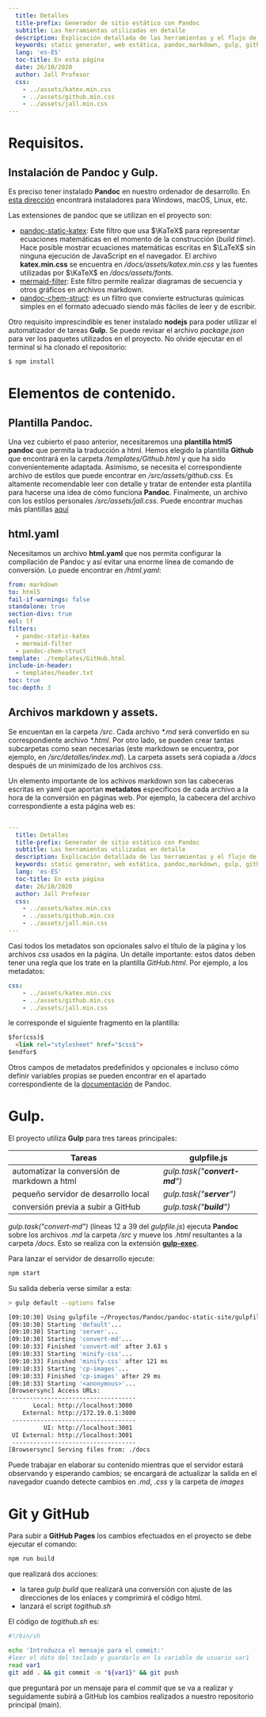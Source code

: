 ```yaml
---
  title: Detalles
  title-prefix: Generador de sitio estático con Pandoc
  subtitle: Las herramientas utilizadas en detalle
  description: Explicación detallada de las herramientas y el flujo de trabajo de este generador de contenido estático
  keywords: static generator, web estática, pandoc,markdown, gulp, github pages, katex, mermaid
  lang: 'es-ES'
  toc-title: En esta página
  date: 26/10/2020
  author: Jall Profesor
  css:
    - ../assets/katex.min.css
    - ../assets/github.min.css
    - ../assets/jall.min.css
---
```


# Requisitos.

## Instalación de Pandoc y Gulp.

Es preciso tener instalado **Pandoc** en nuestro ordenador de desarrollo. En [esta dirección](https://pandoc.org/installing.html) encontrará instaladores para Windows, macOS, Linux, etc.

Las extensiones de pandoc que se utilizan en el proyecto son:

- [pandoc-static-katex](https://pypi.org/project/pandoc_static_katex/): Este filtro que usa $\KaTeX$ para representar ecuaciones matemáticas en el momento de la construcción (*build time*). Hace posible mostrar ecuaciones matemáticas escritas en $\LaTeX$ sin ninguna ejecución de JavaScript en el navegador. El archivo **katex.min.css** se encuentra en */docs/assets/katex.min.css* y las fuentes utilizadas por $\KaTeX$ en */docs/assets/fonts*.
- [mermaid-filter](https://github.com/raghur/mermaid-filter): Este filtro permite realizar diagramas de secuencia y otros gráficos en archivos markdown.
- [pandoc-chem-struct](https://github.com/scotthartley/pandoc-chem-struct): es un filtro que convierte estructuras químicas simples en el formato adecuado siendo más fáciles de leer y de escribir.

Otro requisito imprescindible es tener instalado **nodejs** para poder utilizar el automatizador de tareas **Gulp**. Se puede revisar el archivo *package.json* para ver los paquetes utilizados en el proyecto. No olvide ejecutar en el terminal si ha clonado el repositorio:

```bash
$ npm install
```

# Elementos de contenido.

## Plantilla Pandoc.

Una vez cubierto el paso anterior, necesitaremos una **plantilla html5 pandoc**  que permita la traducción a html. Hemos elegido la plantilla **Github** que encontrará en la carpeta */templates/Github.html* y que ha sido convenientemente adaptada. Asimismo, se necesita el correspondiente archivo de estilos que puede encontrar en */src/assets/github.css*. Es altamente recomendable leer con detalle y tratar de entender esta plantilla para hacerse una idea de cómo funciona **Pandoc**. Finalmente, un archivo con los estilos personales */src/assets/jall.css*. Puede encontrar muchas más plantillas [aquí](https://github.com/topics/pandoc-template)


## html.yaml

Necesitamos un archivo **html.yaml** que nos permita configurar la compilación de Pandoc y así evitar una enorme línea de comando de conversión. Lo puede encontrar en */html.yaml*:
```yaml
from: markdown
to: html5
fail-if-warnings: false
standalone: true
section-divs: true
eol: lf
filters:
  - pandoc-static-katex
  - mermaid-filter
  - pandoc-chem-struct
template: ./templates/GitHub.html
include-in-header:
  - templates/header.txt
toc: true
toc-depth: 3

```

## Archivos markdown y assets.

Se encuentan en la carpeta */src*. Cada archivo *\*.md* será convertido en su correspondiente archivo *\*.html*. Por otro lado, se pueden crear tantas subcarpetas como sean necesarias (este markdown se encuentra, por ejemplo, en */src/detalles/index.md*). La carpeta assets será copiada a */docs* después de un minimizado de los archivos *css*.

Un elemento importante de los achivos markdown son las cabeceras escritas en yaml que aportan **metadatos** específicos de cada archivo a la hora de la conversión en páginas web. Por ejemplo, la cabecera del archivo correspondiente a esta página web es:

```yaml

---
  title: Detalles
  title-prefix: Generador de sitio estático con Pandoc
  subtitle: Las herramientas utilizadas en detalle
  description: Explicación detallada de las herramientas y el flujo de trabajo de este generador de contenido estático
  keywords: static generator, web estática, pandoc,markdown, gulp, github pages, katex, mermaid
  lang: 'es-ES'
  toc-title: En esta página
  date: 26/10/2020
  author: Jall Profesor
  css:
    - ../assets/katex.min.css
    - ../assets/github.min.css
    - ../assets/jall.min.css
---
```

Casi todos los metadatos son opcionales salvo el título de la página y los archivos *css* usados en la página.
Un detalle importante: estos datos deben tener una regla que los trate en la plantilla *GitHub.html*. Por ejemplo, a los metadatos:
```yaml
css:
    - ../assets/katex.min.css
    - ../assets/github.min.css
    - ../assets/jall.min.css
```
le corresponde el siguiente fragmento en la plantilla:
```html
$for(css)$
  <link rel="stylesheet" href="$css$">
$endfor$
```

Otros campos de metadatos predefinidos y opcionales e incluso cómo definir variables propias se pueden encontrar en el apartado correspondiente de la [documentación](https://pandoc.org/MANUAL.html) de Pandoc.

# Gulp.

El proyecto utiliza **Gulp** para tres tareas principales:

| Tareas | gulpfile.js|
|----|----|
|automatizar la conversión de markdown a html|*gulp.task("**convert-md**")*|
|pequeño servidor de desarrollo local|*gulp.task("**server**")*|
|conversión previa a subir a GitHub| *gulp.task("**build**")*|

*gulp.task("convert-md")* (líneas 12 a 39 del *gulpfile.js*) ejecuta **Pandoc** sobre los archivos *.md* la carpeta */src* y mueve los *.html* resultantes a la carpeta */docs*. Esto se realiza con la extensión [**gulp-exec**](https://github.com/robrich/gulp-exec).

Para lanzar el servidor de desarrollo ejecute:

```bash
npm start
```
Su salida debería verse similar a esta:

```bash
> gulp default --options false

[09:10:30] Using gulpfile ~/Proyectos/Pandoc/pandoc-static-site/gulpfile.js
[09:10:30] Starting 'default'...
[09:10:30] Starting 'server'...
[09:10:30] Starting 'convert-md'...
[09:10:33] Finished 'convert-md' after 3.63 s
[09:10:33] Starting 'minify-css'...
[09:10:33] Finished 'minify-css' after 121 ms
[09:10:33] Starting 'cp-images'...
[09:10:33] Finished 'cp-images' after 29 ms
[09:10:33] Starting '<anonymous>'...
[Browsersync] Access URLs:
 -----------------------------------
       Local: http://localhost:3000
    External: http://172.19.0.1:3000
 -----------------------------------
          UI: http://localhost:3001
 UI External: http://localhost:3001
 -----------------------------------
[Browsersync] Serving files from: ./docs
```
Puede trabajar en elaborar su contenido mientras que el servidor estará observando y esperando cambios; se encargará de actualizar la salida en el navegador cuando detecte cambios en *.md*, *.css* y la carpeta de *images*

# Git y GitHub

Para subir a **GitHub Pages** los cambios efectuados en el proyecto se debe ejecutar el comando:

```bash
npm run build
```

que realizará dos acciones:

- la tarea *gulp build* que realizará una conversión con ajuste de las direcciones de los enlaces y comprimirá el código html.
- lanzará el script *togithub.sh*

El código de *togithub.sh* es:

```bash
#!/bin/sh

echo 'Introduzca el mensaje para el commit:'
#leer el dato del teclado y guardarlo en la variable de usuario var1
read var1
git add . && git commit -m "${var1}" && git push
```

que preguntará por un mensaje para el *commit* que se va a realizar y seguidamente subirá a GitHub los cambios realizados a nuestro repositorio principal (main).
